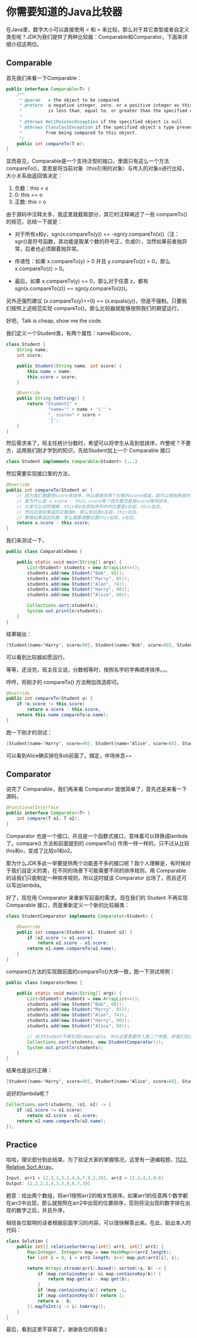 # 你需要知道的Java比较器

在Java里，数字大小可以直接使用 < 和 > 来比较，那么对于其它类型或者自定义类型呢？JDK为我们提供了两种比较器：Comparable和Comparator，下面来详细介绍这两位。

## Comparable

首先我们来看一下Comparable：

```java
public interface Comparable<T> {
    /**
     * @param   o the object to be compared.
     * @return  a negative integer, zero, or a positive integer as this object
     *          is less than, equal to, or greater than the specified object.
     *
     * @throws NullPointerException if the specified object is null
     * @throws ClassCastException if the specified object's type prevents it
     *         from being compared to this object.
     */
    public int compareTo(T o);
}
```

显而易见，Comparable是一个支持泛型的接口，里面只有这么一个方法 compareTo()，意思是将当前对象（this引用的对象）与传入的对象o进行比较，大小关系由返回值决定：

1. 负数：this < o
2. 0: this == o
3. 正数: this > o

由于源码中注释太多，我这里就截取部分，其它的注释阐述了一些 compareTo() 的规范，总结一下就是：

* 对于所有x和y，sgn(x.compareTo(y)) == -sgn(y.compareTo(x))（注：sgn()是符号函数，其功能是取某个数的符号正，负或0），当然如果前者抛异常，后者也必须跟着抛异常。

* 传递性：如果 x.compareTo(y) > 0 并且 y.compareTo(z) > 0，那么 x.compareTo(z) > 0。

* 最后，如果 x.compareTo(y) == 0，那么对于任意 z，都有 sgn(x.compareTo(z)) == sgn(y.compareTo(z))。

另外还强烈建议 (x.compareTo(y)==0) == (x.equals(y))，但是不强制。只要我们按照上述规范实现 compareTo()，那么比较器就能够按照我们的期望运行。

好吧，Talk is cheap, show me the code.

我们定义一个Student类，有两个属性：name和score，

```java
class Student {
    String name;
    int score;

    public Student(String name, int score) {
        this.name = name;
        this.score = score;
    }

    @Override
    public String toString() {
        return "Student{" +
                "name='" + name + '\'' +
                ", score=" + score +
                '}';
    }
}
```

然后需求来了，班主任统计分数时，希望可以将学生从高到低排序，咋整呢？不要方，运用我们刚才学到的知识，先给Student加上一个 Comparable 接口

```java
class Student implements Comparable<Student> {...}
```

然后需要实现接口里的方法，

```java
@Override
public int compareTo(Student o) {
    // 因为我们需要按score来排序，所以直接将两个对象的score相减，就可以得到两者的大小关系了。
    // 那为什么是 o.score - this.score呢？因为要求是按score降序排序。
    // 大家可以这样理解，this和o在原始序列中的位置是o在前，this在后，
    // 然后这里如果返回正数或0，那么依旧是o在前，this在后，
    // 繁殖如果返回负数，那么就要调整位置this在前，o在后。
    return o.score - this.score;
}
```

我们来测试一下，

```java
public class ComparableDemo {

    public static void main(String[] args) {
        List<Student> students = new ArrayList<>();
        students.add(new Student("Bob", 88));
        students.add(new Student("Marry", 85));
        students.add(new Student("Alan", 74));
        students.add(new Student("Harry", 90));
        students.add(new Student("Alice", 88));

        Collections.sort(students);
        System.out.println(students);
    }
}
```

结果输出：

```java
[Student{name='Harry', score=90}, Student{name='Bob', score=88}, Student{name='Alice', score=88}, Student{name='Marry', score=85}, Student{name='Alan', score=74}]
```

可以看到比较器如愿运行。

等等，还没完，班主任又说，分数相等时，按照名字的字典顺序排序。。。

哼哼，将刚才的 compareTo() 方法稍加改造即可。

```java
@Override
public int compareTo(Student o) {
    if (o.score != this.score)
        return o.score - this.score;
    return this.name.compareTo(o.name);
}
```

跑一下刚才的测试：

```java
[Student{name='Harry', score=90}, Student{name='Alice', score=88}, Student{name='Bob', score=88}, Student{name='Marry', score=85}, Student{name='Alan', score=74}]
```

可以看到Alice确实排在Bob前面了。搞定，中场休息~~

## Comparator

说完了 Comparable，我们再来看 Comparator 就很简单了，首先还是来看一下源码，

```java
@FunctionalInterface
public interface Comparator<T> {
    int compare(T o1, T o2);
}
```

Comparator 也是一个接口，并且是一个函数式接口，意味着可以转换成lambda了。compare() 方法和前面提到的 compareTo() 作用一样一样的，只不过从比较this和o，变成了比较o1和o2。

那为什么JDK多此一举要提供两个功能差不多的接口呢？我个人理解是，有时候对于我们自定义的类，在不同的场景下可能需要不同的排序规则，用 Comparable 的话我们只能制定一种排序规则，所以这时就该 Comparator 出场了，而且还可以写出lambda。

好了，现在用 Comparator 来重新写前面的需求。现在我们的 Student 不再实现 Comparable 接口，而是重新定义一个新的比较器类：

```java
class StudentComparator implements Comparator<Student> {

    @Override
    public int compare(Student o1, Student o2) {
        if (o2.score != o1.score)
            return o2.score - o1.score;
        return o1.name.compareTo(o2.name);
    }
}
```

compare()方法的实现跟前面的compareTo()大体一致，跑一下测试用例：

```java
public class ComparatorDemo {

    public static void main(String[] args) {
        List<Student> students = new ArrayList<>();
        students.add(new Student("Bob", 88));
        students.add(new Student("Marry", 85));
        students.add(new Student("Alan", 74));
        students.add(new Student("Harry", 90));
        students.add(new Student("Alice", 88));

        // 由于Student不再实现Comparable，所以这里需要传入第二个参数，即我们自定义的比较器
        Collections.sort(students, new StudentComparator());
        System.out.println(students);
    }
}
```

结果也是运行正确：

```java
[Student{name='Harry', score=90}, Student{name='Alice', score=88}, Student{name='Bob', score=88}, Student{name='Marry', score=85}, Student{name='Alan', score=74}]
```

说好的lambda呢？

```java
Collections.sort(students, (o1, o2) -> {
    if (o2.score != o1.score)
        return o2.score - o1.score;
    return o1.name.compareTo(o2.name);
});
```

## Practice

哈哈，理论部分到此结束。为了验证大家的掌握情况，这里有一道编程题，[1122. Relative Sort Array](https://leetcode.com/problems/relative-sort-array/)。

```java
Input: arr1 = [2,3,1,3,2,4,6,7,9,2,19], arr2 = [2,1,4,3,9,6]
Output: [2,2,2,1,4,3,3,9,6,7,19]
```

题意：给出两个数组，将arr1按照arr2的相关性排序。如果arr1的任意两个数字都在arr2中出现，那么就按照在arr2中出现的位置排序，否则将没出现的数字排在出现的数字之后，并且升序。

相信各位聪明的读者根据前面学习的内容，可以很快解答出来。在此，贴出本人的代码：

```java
class Solution {
    public int[] relativeSortArray(int[] arr1, int[] arr2) {
        Map<Integer, Integer> map = new HashMap<>(arr2.length);
        for (int i = 0; i < arr2.length; i++) map.put(arr2[i], i);

        return Arrays.stream(arr1).boxed().sorted((a, b) -> {
            if (map.containsKey(a) && map.containsKey(b)) {
                return map.get(a) - map.get(b);
            }
            if (map.containsKey(a)) return -1;
            if (map.containsKey(b)) return 1;
            return a - b;
        }).mapToInt(i -> i).toArray();
    }
}
```

最后，看到这里不容易了，谢谢各位的观看:)

